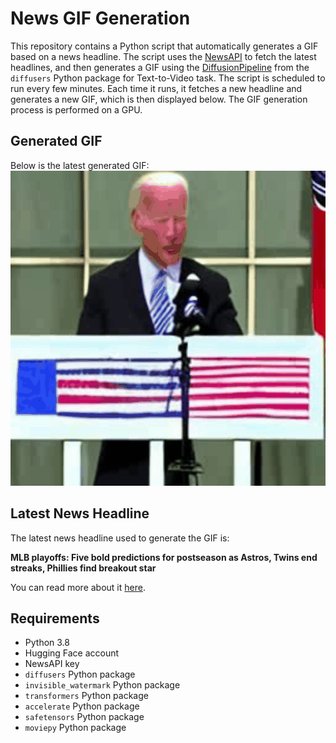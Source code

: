 # News GIF Generation
This repository contains a Python script that automatically generates a GIF based on a news headline. The script uses the [NewsAPI](https://newsapi.org/) to fetch the latest headlines, and then generates a GIF using the [DiffusionPipeline](https://github.com/huggingface/diffusers) from the `diffusers` Python package for Text-to-Video task.
The script is scheduled to run every few minutes. Each time it runs, it fetches a new headline and generates a new GIF, which is then displayed below. The GIF generation process is performed on a GPU.

## Generated GIF
Below is the latest generated GIF:
![Generated GIF](output.gif?raw=true&v=1696354430)

## Latest News Headline
The latest news headline used to generate the GIF is:

**MLB playoffs: Five bold predictions for postseason as Astros, Twins end streaks, Phillies find breakout star**

You can read more about it [here](https://www.cbssports.com/mlb/news/mlb-playoffs-five-bold-predictions-for-postseason-as-astros-twins-end-streaks-phillies-find-breakout-star/).

## Requirements
- Python 3.8
- Hugging Face account
- NewsAPI key
- `diffusers` Python package
- `invisible_watermark` Python package
- `transformers` Python package
- `accelerate` Python package
- `safetensors` Python package
- `moviepy` Python package
